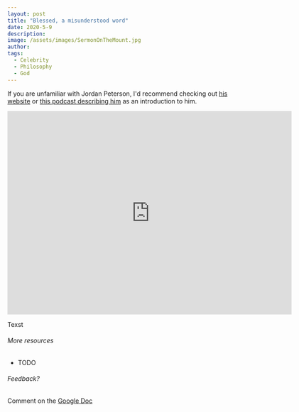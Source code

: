 ```yaml
---
layout: post
title: "Blessed, a misunderstood word"
date: 2020-5-9
description: 
image: /assets/images/SermonOnTheMount.jpg
author: 
tags: 
  - Celebrity
  - Philosophy
  - God
---
```

If you are unfamiliar with Jordan Peterson, I'd recommend checking out [his website](https://www.jordanbpeterson.com/) or [this podcast describing him](https://www.desiringgod.org/interviews/what-can-we-learn-from-the-jordan-peterson-phenomenon) as an introduction to him.

<iframe src="https://docs.google.com/forms/d/e/1FAIpQLSe2bOWLTisZTnyvUpGlm0EgZJBd0kQrOi4Bmua-viMAYqLe_w/viewform?embedded=true" width="640" height="459" frameborder="0" marginheight="0" marginwidth="0">Loading…</iframe>

Texst
###### More resources
- TODO

###### Feedback?
Comment on the [Google Doc](https://docs.google.com/document/d/1gUXNrFm_bVI3FWiSCgHzzsmw2RXdQLHVWx2N1zoAGIA/edit?usp=sharing)
